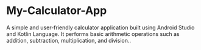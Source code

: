 # My-Calculator-App
A simple and user-friendly calculator application built using Android Studio and Kotlin Language. It performs basic arithmetic operations such as addition, subtraction, multiplication, and division..
